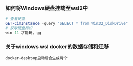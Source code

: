 ### 如何将Windows硬盘挂载至wsl2中

```powershell
# 查看硬盘
GET-CimInstance -query "SELECT * from Win32_DiskDrive"
# 获取硬盘标识
win 11 才能玩，gg

```

### 关于windows wsl docker的数据存储和迁移

```
docker-desktop启动后会生成两个
```

